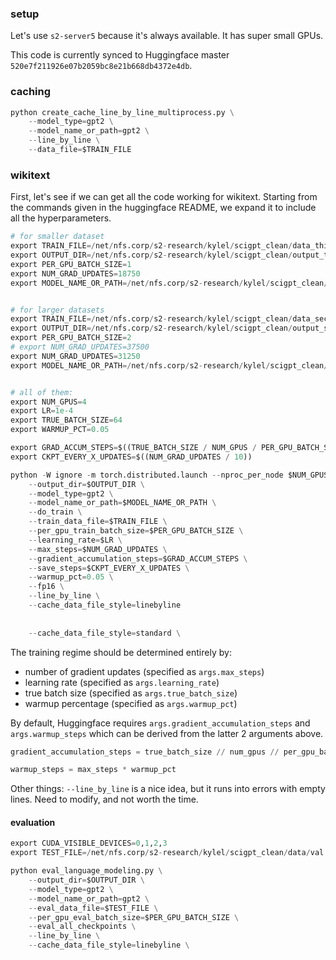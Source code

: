 ### setup

Let's use `s2-server5` because it's always available.  It has super small GPUs.

This code is currently synced to Huggingface master `520e7f211926e07b2059bc8e21b668db4372e4db`.

### caching

```python
python create_cache_line_by_line_multiprocess.py \
    --model_type=gpt2 \
    --model_name_or_path=gpt2 \
    --line_by_line \
    --data_file=$TRAIN_FILE
```

### wikitext

First, let's see if we can get all the code working for wikitext.  Starting from the commands given in the huggingface README, we expand it to include all the hyperparameters.

```python
# for smaller dataset
export TRAIN_FILE=/net/nfs.corp/s2-research/kylel/scigpt_clean/data_third_1_2M/train.txt
export OUTPUT_DIR=/net/nfs.corp/s2-research/kylel/scigpt_clean/output_third_1_2M/
export PER_GPU_BATCH_SIZE=1
export NUM_GRAD_UPDATES=18750
export MODEL_NAME_OR_PATH=/net/nfs.corp/s2-research/kylel/scigpt_clean/output_first_2_4M/


# for larger datasets
export TRAIN_FILE=/net/nfs.corp/s2-research/kylel/scigpt_clean/data_second_2_0M/train.txt
export OUTPUT_DIR=/net/nfs.corp/s2-research/kylel/scigpt_clean/output_second_2_0M/
export PER_GPU_BATCH_SIZE=2
# export NUM_GRAD_UPDATES=37500
export NUM_GRAD_UPDATES=31250
export MODEL_NAME_OR_PATH=/net/nfs.corp/s2-research/kylel/scigpt_clean/output_first_2_4M/


# all of them:
export NUM_GPUS=4
export LR=1e-4
export TRUE_BATCH_SIZE=64
export WARMUP_PCT=0.05

export GRAD_ACCUM_STEPS=$((TRUE_BATCH_SIZE / NUM_GPUS / PER_GPU_BATCH_SIZE))
export CKPT_EVERY_X_UPDATES=$((NUM_GRAD_UPDATES / 10))

python -W ignore -m torch.distributed.launch --nproc_per_node $NUM_GPUS examples/run_language_modeling.py \
    --output_dir=$OUTPUT_DIR \
    --model_type=gpt2 \
    --model_name_or_path=$MODEL_NAME_OR_PATH \
    --do_train \
    --train_data_file=$TRAIN_FILE \
    --per_gpu_train_batch_size=$PER_GPU_BATCH_SIZE \
    --learning_rate=$LR \
    --max_steps=$NUM_GRAD_UPDATES \
    --gradient_accumulation_steps=$GRAD_ACCUM_STEPS \
    --save_steps=$CKPT_EVERY_X_UPDATES \
    --warmup_pct=0.05 \
    --fp16 \
    --line_by_line \
    --cache_data_file_style=linebyline
    
    
    --cache_data_file_style=standard \
```

The training regime should be determined entirely by:

- number of gradient updates  (specified as `args.max_steps`)
- learning rate  (specified as `args.learning_rate`)
- true batch size  (specified as `args.true_batch_size`)
- warmup percentage  (specified as `args.warmup_pct`)

By default, Huggingface requires `args.gradient_accumulation_steps` and `args.warmup_steps` which can be derived from the latter 2 arguments above.

```python
gradient_accumulation_steps = true_batch_size // num_gpus // per_gpu_batch_size

warmup_steps = max_steps * warmup_pct
``` 

Other things:
`--line_by_line` is a nice idea, but it runs into errors with empty lines.  Need to modify, and not worth the time.


#### evaluation

```python
export CUDA_VISIBLE_DEVICES=0,1,2,3
export TEST_FILE=/net/nfs.corp/s2-research/kylel/scigpt_clean/data/val.txt

python eval_language_modeling.py \
    --output_dir=$OUTPUT_DIR \
    --model_type=gpt2 \
    --model_name_or_path=gpt2 \
    --eval_data_file=$TEST_FILE \
    --per_gpu_eval_batch_size=$PER_GPU_BATCH_SIZE \
    --eval_all_checkpoints \
    --line_by_line \
    --cache_data_file_style=linebyline \
```